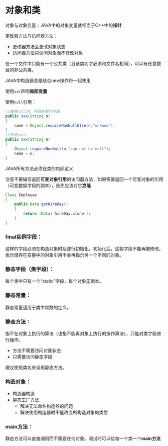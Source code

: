 # 对象和类

对象与对象变量：JAVA中的对象变量就相当于C++中的**指针**

更改器方法与访问器方法：

* 更改器方法会更改对象状态
* 访问器方法只访问对象而不修改对象

在一个文件中只能有一个公共类（且该类名字必须和文件名相同），可以有任意数目的非公共类。

JAVA中构造器总是结合new操作符一起使用

使用```var```声明**局部变量**

使用```null```引用：

```java
//接收null时，将其转换为字段
public xxx(String n)
{
    name = Object.requireNonNullElse(n,"unknow");
}
//拒绝null
public xxx(String n)
{
    Object.requireNonNull(n,"can not be null");
    name = n;
}
```

JAVA所有方法必须在类的内部定义

注意不要编写返回**可变对象引用**的访问器方法，如果需要返回一个可变对象的引用（可变数据字段的副本），首先应该对它**克隆**

```java
Class Employee
{
    public Data getHireDay()
    {
        return (Data) hireDay.clone();
	}
}
```

### final实例字段：

这样的字段必须在构造对象时及逆行初始化，初始化后，这些字段不能再被修改。表示储存在变量中的对象引用不会再指示另一个不同的对象。

### 静态字段（类字段）：

每个类中只有一个“static”字段，每个对象无副本。

### 静态常量：

静态常量适用于类中常数的定义。

### 静态方法：

指不在对象上执行的算法（也指不能再对象上执行的操作算法），只能对类字段进行操作。

* 方法不需要访问对象状态
* 只需要访问静态字段

建议使用类名来调用静态方法。

### 构造对象：

* 构造器构造
* 静态工厂方法
  * 解决无法命名构造器的问题
  * 解决使用构造器时不能改变所构造对象的类型

### main方法：

静态方法可以直接调用而不需要任何对象。测试时可以给每一个类一个**main方法**
